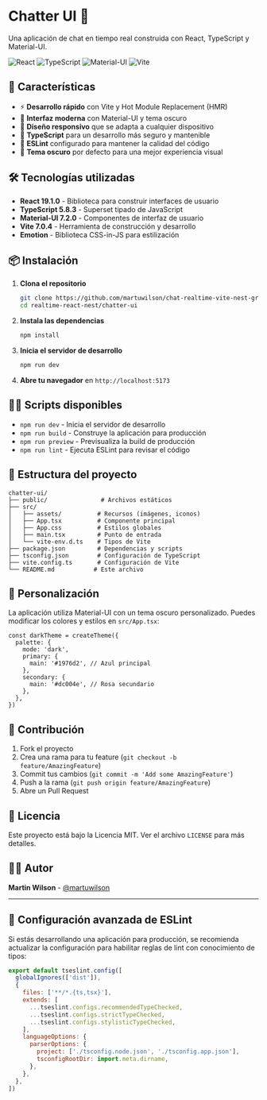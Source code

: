 # Chatter UI 💬

Una aplicación de chat en tiempo real construida con React, TypeScript y Material-UI.

![React](https://img.shields.io/badge/React-19.1.0-61DAFB?style=flat&logo=react)
![TypeScript](https://img.shields.io/badge/TypeScript-5.8.3-3178C6?style=flat&logo=typescript)
![Material-UI](https://img.shields.io/badge/Material--UI-7.2.0-0081CB?style=flat&logo=mui)
![Vite](https://img.shields.io/badge/Vite-7.0.4-646CFF?style=flat&logo=vite)

## 🚀 Características

- ⚡ **Desarrollo rápido** con Vite y Hot Module Replacement (HMR)
- 🎨 **Interfaz moderna** con Material-UI y tema oscuro
- 📱 **Diseño responsivo** que se adapta a cualquier dispositivo
- 🔧 **TypeScript** para un desarrollo más seguro y mantenible
- 🎯 **ESLint** configurado para mantener la calidad del código
- 🌙 **Tema oscuro** por defecto para una mejor experiencia visual

## 🛠️ Tecnologías utilizadas

- **React 19.1.0** - Biblioteca para construir interfaces de usuario
- **TypeScript 5.8.3** - Superset tipado de JavaScript
- **Material-UI 7.2.0** - Componentes de interfaz de usuario
- **Vite 7.0.4** - Herramienta de construcción y desarrollo
- **Emotion** - Biblioteca CSS-in-JS para estilización

## 📦 Instalación

1. **Clona el repositorio**
   ```bash
   git clone https://github.com/martuwilson/chat-realtime-vite-nest-graphql.git
   cd realtime-react-nest/chatter-ui
   ```

2. **Instala las dependencias**
   ```bash
   npm install
   ```

3. **Inicia el servidor de desarrollo**
   ```bash
   npm run dev
   ```

4. **Abre tu navegador** en `http://localhost:5173`

## 🏃‍♂️ Scripts disponibles

- `npm run dev` - Inicia el servidor de desarrollo
- `npm run build` - Construye la aplicación para producción
- `npm run preview` - Previsualiza la build de producción
- `npm run lint` - Ejecuta ESLint para revisar el código

## 📁 Estructura del proyecto

```
chatter-ui/
├── public/               # Archivos estáticos
├── src/
│   ├── assets/          # Recursos (imágenes, iconos)
│   ├── App.tsx          # Componente principal
│   ├── App.css          # Estilos globales
│   ├── main.tsx         # Punto de entrada
│   └── vite-env.d.ts    # Tipos de Vite
├── package.json         # Dependencias y scripts
├── tsconfig.json        # Configuración de TypeScript
├── vite.config.ts       # Configuración de Vite
└── README.md           # Este archivo
```

## 🎨 Personalización

La aplicación utiliza Material-UI con un tema oscuro personalizado. Puedes modificar los colores y estilos en `src/App.tsx`:

```tsx
const darkTheme = createTheme({
  palette: {
    mode: 'dark',
    primary: {
      main: '#1976d2', // Azul principal
    },
    secondary: {
      main: '#dc004e', // Rosa secundario
    },
  },
})
```

## 🤝 Contribución

1. Fork el proyecto
2. Crea una rama para tu feature (`git checkout -b feature/AmazingFeature`)
3. Commit tus cambios (`git commit -m 'Add some AmazingFeature'`)
4. Push a la rama (`git push origin feature/AmazingFeature`)
5. Abre un Pull Request

## 📄 Licencia

Este proyecto está bajo la Licencia MIT. Ver el archivo `LICENSE` para más detalles.

## 👨‍💻 Autor

**Martin Wilson** - [@martuwilson](https://github.com/martuwilson)

---

## 🔧 Configuración avanzada de ESLint

Si estás desarrollando una aplicación para producción, se recomienda actualizar la configuración para habilitar reglas de lint con conocimiento de tipos:

```js
export default tseslint.config([
  globalIgnores(['dist']),
  {
    files: ['**/*.{ts,tsx}'],
    extends: [
      ...tseslint.configs.recommendedTypeChecked,
      ...tseslint.configs.strictTypeChecked,
      ...tseslint.configs.stylisticTypeChecked,
    ],
    languageOptions: {
      parserOptions: {
        project: ['./tsconfig.node.json', './tsconfig.app.json'],
        tsconfigRootDir: import.meta.dirname,
      },
    },
  },
])
```
